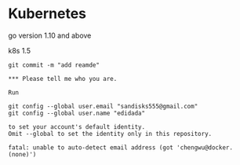 # Kubernetes

go version 1.10 and above

k8s 1.5


```shell
git commit -m "add reamde"

*** Please tell me who you are.

Run

git config --global user.email "sandisks555@gmail.com"
git config --global user.name "edidada"

to set your account's default identity.
Omit --global to set the identity only in this repository.

fatal: unable to auto-detect email address (got 'chengwu@docker.(none)')

````